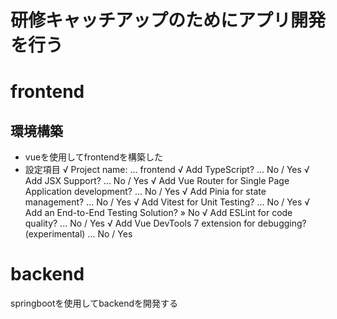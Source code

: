 # 研修キャッチアップのためにアプリ開発を行う


# frontend
## 環境構築
- vueを使用してfrontendを構築した
- 設定項目
√ Project name: ... frontend
√ Add TypeScript? ... No / Yes
√ Add JSX Support? ... No / Yes
√ Add Vue Router for Single Page Application development? ... No / Yes
√ Add Pinia for state management? ... No / Yes
√ Add Vitest for Unit Testing? ... No / Yes
√ Add an End-to-End Testing Solution? » No
√ Add ESLint for code quality? ... No / Yes
√ Add Vue DevTools 7 extension for debugging? (experimental) ... No / Yes


# backend
springbootを使用してbackendを開発する
